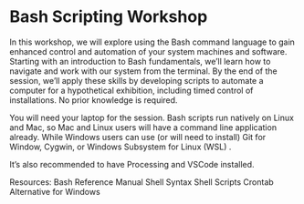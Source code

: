 # Bash Scripting Workshop

 In this workshop, we will explore using the Bash command language to gain enhanced control and automation of your system machines and software. Starting with an introduction to Bash fundamentals, we’ll learn how to navigate and work with our system from the terminal. By the end of the session, we’ll apply these skills by developing scripts to automate a computer for a hypothetical exhibition, including timed control of installations. No prior knowledge is required.

You will need your laptop for the session. Bash scripts run natively on Linux and Mac, so Mac and Linux users will have a command line application already.  While Windows users can use (or will need to install) Git for Window, Cygwin, or Windows Subsystem for Linux (WSL) .

It’s also recommended to have Processing and VSCode installed.


Resources:
Bash Reference Manual
Shell Syntax
Shell Scripts
Crontab Alternative for Windows

